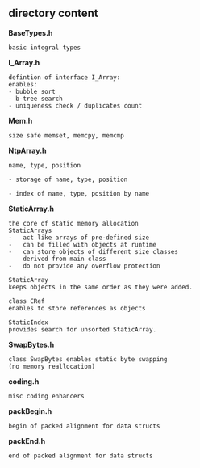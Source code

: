 ## directory content

**BaseTypes.h**
```
basic integral types
```

**I_Array.h**
```
defintion of interface I_Array:
enables:
- bubble sort
- b-tree search
- uniqueness check / duplicates count
```

**Mem.h**
```
size safe memset, memcpy, memcmp
```

**NtpArray.h**
```
name, type, position

- storage of name, type, position

- index of name, type, position by name
```

**StaticArray.h**
```
the core of static memory allocation
StaticArrays
-   act like arrays of pre-defined size
-   can be filled with objects at runtime
-   can store objects of different size classes
    derived from main class
-   do not provide any overflow protection

StaticArray
keeps objects in the same order as they were added.

class CRef
enables to store references as objects

StaticIndex
provides search for unsorted StaticArray.
```

**SwapBytes.h**
```
class SwapBytes enables static byte swapping
(no memory reallocation)
```

**coding.h**
```
misc coding enhancers
```

**packBegin.h**
```
begin of packed alignment for data structs
```

**packEnd.h**
```
end of packed alignment for data structs
```
